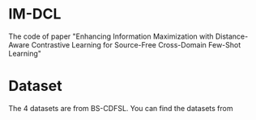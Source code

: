 # IM-DCL
The code of paper "Enhancing Information Maximization with Distance-Aware Contrastive Learning for Source-Free Cross-Domain Few-Shot Learning"


# Dataset
The 4 datasets are from BS-CDFSL. You can find the datasets from 
